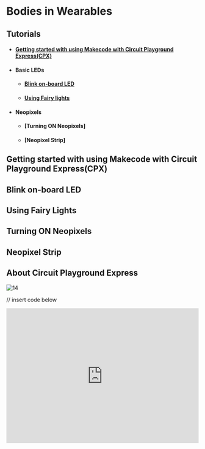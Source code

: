# Bodies in Wearables
## Tutorials
- #### [Getting started with using Makecode with Circuit Playground Express(CPX)]()
- #### Basic LEDs
  - #### [Blink on-board LED](https://github.com/socialbodylab/Bodies-in-Wearables-Jam/blob/main/README.md#blink-on-board-led-1)
  - #### [Using Fairy lights]()
- #### Neopixels
  - #### [Turning ON Neopixels]
  - #### [Neopixel Strip]

## Getting started with using Makecode with Circuit Playground Express(CPX)

## Blink on-board LED

## Using Fairy Lights

## Turning ON Neopixels

## Neopixel Strip


## About Circuit Playground Express
![14](https://user-images.githubusercontent.com/93211311/200924770-d8c1b8dc-476f-4d2d-9308-06699322a334.gif)

// insert code below
<div style="position:relative;height:0;padding-bottom:70%;overflow:hidden;"><iframe style="position:absolute;top:0;left:0;width:100%;height:100%;" src="https://makecode.adafruit.com/#pub:_4ffFtM9FAP2L" frameborder="0" sandbox="allow-popups allow-forms allow-scripts allow-same-origin"></iframe></div>








<script src="https://makecode.com/gh-pages-embed.js"></script><script>makeCodeRender("{{ site.makecode.home_url }}", "{{ site.github.owner_name }}/{{ site.github.repository_name }}");</script>

